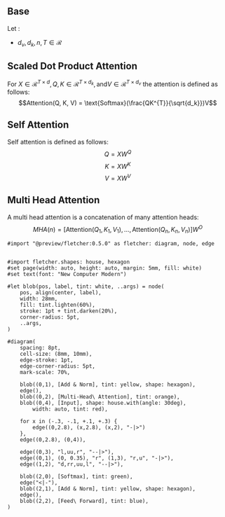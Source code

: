 ## Base
Let :
- $d_v, d_k, n, T \in \mathcal{R}$
## Scaled Dot Product Attention
For $X \in \mathcal{R}^{T\times d}, Q, K  \in \mathcal{R}^{T\times d_k}, \text{and}  V \in \mathcal{R}^{T\times d_v}$ the attention is defined as follows:
$$Attention(Q, K, V) = \text{Softmax}(\frac{QK^{T}}{\sqrt{d_k}})V$$
## Self Attention
Self attention is defined as follows:
$$ Q = XW^{Q}$$
$$K = XW^{K}$$
$$V = XW^{V}$$
## Multi Head Attention
A multi head attention is a concatenation of many attention heads:
$$MHA(n) = [\text{Attention}(Q_1, K_1, V_1), ..., \text{Attention}(Q_n, K_n, V_n)]W^{O}$$
```typst
#import "@preview/fletcher:0.5.0" as fletcher: diagram, node, edge


#import fletcher.shapes: house, hexagon
#set page(width: auto, height: auto, margin: 5mm, fill: white)
#set text(font: "New Computer Modern")

#let blob(pos, label, tint: white, ..args) = node(
	pos, align(center, label),
	width: 28mm,
	fill: tint.lighten(60%),
	stroke: 1pt + tint.darken(20%),
	corner-radius: 5pt,
	..args,
)

#diagram(
	spacing: 8pt,
	cell-size: (8mm, 10mm),
	edge-stroke: 1pt,
	edge-corner-radius: 5pt,
	mark-scale: 70%,

	blob((0,1), [Add & Norm], tint: yellow, shape: hexagon),
	edge(),
	blob((0,2), [Multi-Head\ Attention], tint: orange),
	blob((0,4), [Input], shape: house.with(angle: 30deg),
		width: auto, tint: red),

	for x in (-.3, -.1, +.1, +.3) {
		edge((0,2.8), (x,2.8), (x,2), "-|>")
	},
	edge((0,2.8), (0,4)),

	edge((0,3), "l,uu,r", "--|>"),
	edge((0,1), (0, 0.35), "r", (1,3), "r,u", "-|>"),
	edge((1,2), "d,rr,uu,l", "--|>"),

	blob((2,0), [Softmax], tint: green),
	edge("<|-"),
	blob((2,1), [Add & Norm], tint: yellow, shape: hexagon),
	edge(),
	blob((2,2), [Feed\ Forward], tint: blue),
)
```

